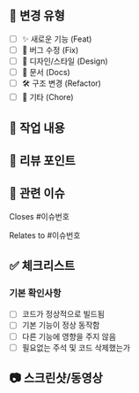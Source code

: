 ## 🎯 변경 유형
- [ ] ✨ 새로운 기능 (Feat)
- [ ] 🐛 버그 수정 (Fix)
- [ ] 🎨 디자인/스타일 (Design)
- [ ] 📝 문서 (Docs)
- [ ] 🛠️ 구조 변경 (Refactor)
- [ ] 🔧 기타 (Chore)

## 📝 작업 내용
<!-- 이번 PR에서 무엇을 작업했는지 간단히 설명 -->

## 💬 리뷰 포인트
<!-- 리뷰어가 특별히 봐줬으면 하는 부분 -->

## 🔗 관련 이슈
<!-- Closes: 완료된 이슈 -->
Closes #이슈번호
<!-- Relates: 연관된 이슈 -->
Relates to #이슈번호

## ✅ 체크리스트
### 기본 확인사항
- [ ] 코드가 정상적으로 빌드됨
- [ ] 기본 기능이 정상 동작함
- [ ] 다른 기능에 영향을 주지 않음
- [ ] 필요없는 주석 및 코드 삭제했는가

## 📷 스크린샷/동영상
<!-- UI 변경사항이 있다면 Before/After 스크린샷 -->